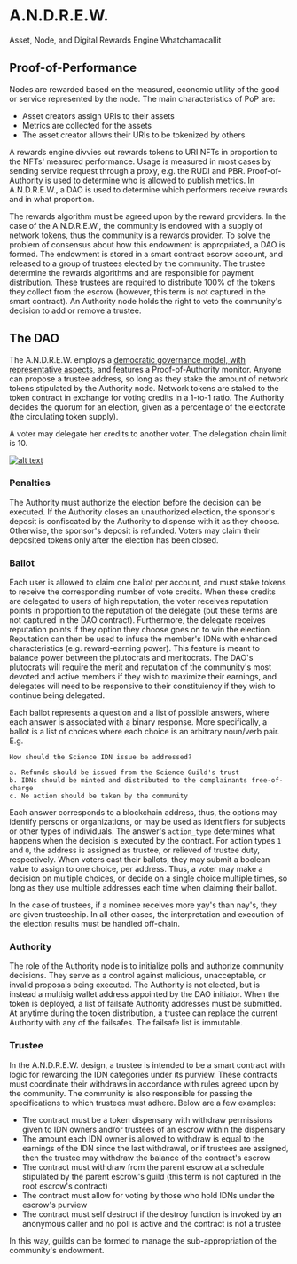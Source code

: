 # <a name="rn"/>A.N.D.R.E.W.
Asset, Node, and Digital Rewards Engine Whatchamacallit

## Proof-of-Performance 
Nodes are rewarded based on the measured, economic utility of the good or service represented by the node. The main characteristics of PoP are:
* Asset creators assign URIs to their assets
* Metrics are collected for the assets
* The asset creator allows their URIs to be tokenized by others

A rewards engine divvies out rewards tokens to URI NFTs in proportion to the NFTs' measured performance. Usage is measured in most cases by sending service request through a proxy, e.g. the RUDI and PBR. Proof-of-Authority is used to determine who is allowed to publish metrics. In A.N.D.R.E.W., a DAO is used to determine which performers receive rewards and in what proportion.

The rewards algorithm must be agreed upon by the reward providers. In the case of the A.N.D.R.E.W., the community is endowed with a supply of network tokens, thus the community is a rewards provider. To solve the problem of consensus about how this endowment is appropriated, a DAO is formed. The endowment is stored in a smart contract escrow account, and released to a group of trustees elected by the community. The trustee determine the rewards algorithms and are responsible for payment distribution. These trustees are required to distribute 100% of the tokens they collect from the escrow (however, this term is not captured in the smart contract). An Authority node holds the right to veto the community's decision to add or remove a trustee.

## The DAO

The A.N.D.R.E.W. employs a [democratic governance model, with representative aspects](https://medium.com/organizer-sandbox/liquid-democracy-true-democracy-for-the-21st-century-7c66f5e53b6f), and features a Proof-of-Authority monitor. Anyone can propose a trustee address, so long as they stake the amount of network tokens stipulated by the Authority node. Network tokens are staked to the token contract in exchange for voting credits in a 1-to-1 ratio. The Authority decides the quorum for an election, given as a percentage of the electorate (the circulating token supply).

A voter may delegate her credits to another voter. The delegation chain limit is 10.

[![alt text](https://docs.google.com/drawings/d/e/2PACX-1vTDVHeGDzBcW2gOgoj9BqclXmHudnYGF1FTRePd5GEziKtnDkxrA5A0EKfM7C0XQgPJc5e_Szx07UHD/pub?w=1670&h=1113)](https://docs.google.com/drawings/d/1cKvEFcbBnGS0QmyV0PVg0zDpJQcHCUpu_wcJwWojOqU/edit?usp=sharing)

### Penalties

The Authority must authorize the election before the decision can be executed. If the Authority closes an unauthorized election, the sponsor's deposit is confiscated by the Authority to dispense with it as they choose. Otherwise, the sponsor's deposit is refunded. Voters may claim their deposited tokens only after the election has been closed.

### Ballot

Each user is allowed to claim one ballot per account, and must stake tokens to receive the corresponding number of vote credits. When these credits are delegated to users of high reputation, the voter receives reputation points in proportion to the reputation of the delegate (but these terms are not captured in the DAO contract). Furthermore, the delegate receives reputation points if they option they choose goes on to win the election. Reputation can then be used to infuse the member's IDNs with enhanced characteristics (e.g. reward-earning power). This feature is meant to balance power between the plutocrats and meritocrats. The DAO's plutocrats will require the merit and reputation of the community's most devoted and active members if they wish to maximize their earnings, and delegates will need to be responsive to their constituiency if they wish to continue being delegated.

Each ballot represents a question and a list of possible answers, where each answer is associated with a binary response. More specifically, a ballot is a list of choices where each choice is an arbitrary noun/verb pair. E.g.

```
How should the Science IDN issue be addressed?

a. Refunds should be issued from the Science Guild's trust
b. IDNs should be minted and distributed to the complainants free-of-charge
c. No action should be taken by the community
```

Each answer corresponds to a blockchain address, thus, the options may identify persons or organizations, or may be used as identifiers for subjects or other types of individuals. The answer's ```action_type``` determines what happens when the decision is executed by the contract. For action types ```1``` and ```0```, the address is assigned as trustee, or relieved of trustee duty, respectively. When voters cast their ballots, they may submit a boolean value to assign to one choice, per address. Thus, a voter may make a decision on multiple choices, or decide on a single choice multiple times, so long as they use multiple addresses each time when claiming their ballot.

In the case of trustees, if a nominee receives more yay's than nay's, they are given trusteeship. In all other cases, the interpretation and execution of the election results must be handled off-chain.

### Authority

The role of the Authority node is to initialize polls and authorize community decisions. They serve as a control against malicious, unacceptable, or invalid proposals being executed. The Authority is not elected, but is instead a multisig wallet address appointed by the DAO initiator. When the token is deployed, a list of failsafe Authority addresses must be submitted. At anytime during the token distribution, a trustee can replace the current Authority with any of the failsafes. The failsafe list is immutable.

### Trustee

In the A.N.D.R.E.W. design, a trustee is intended to be a smart contract with logic for rewarding the IDN categories under its purview. These contracts must coordinate their withdraws in accordance with rules agreed upon by the community. The community is also responsible for passing the specifications to which trustees must adhere. Below are a few examples:

* The contract must be a token dispensary with withdraw permissions given to IDN owners and/or trustees of an escrow within the dispensary
* The amount each IDN owner is allowed to withdraw is equal to the earnings of the IDN since the last withdrawal, or if trustees are assigned, then the trustee may withdraw the balance of the contract's escrow
* The contract must withdraw from the parent escrow at a schedule stipulated by the parent escrow's guild (this term is not captured in the root escrow's contract)
* The contract must allow for voting by those who hold IDNs under the escrow's purview
* The contract must self destruct if the destroy function is invoked by an anonymous caller and no poll is active and the contract is not a trustee

In this way, guilds can be formed to manage the sub-appropriation of the community's endowment.



